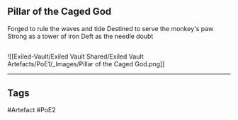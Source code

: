 ## Pillar of the Caged God
Forged to rule the waves and tide
Destined to serve the monkey's paw
Strong as a tower of iron
Deft as the needle doubt
##
![[Exiled-Vault/Exiled Vault Shared/Exiled Vault Artefacts/PoE1/_Images/Pillar of the Caged God.png]]

---
## Tags
#Artefact
#PoE2